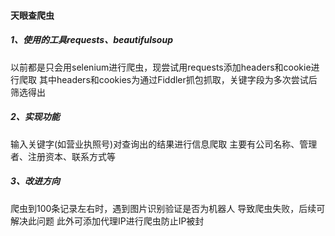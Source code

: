 #### 天眼查爬虫


##### 1、使用的工具requests、beautifulsoup
以前都是只会用selenium进行爬虫，现尝试用requests添加headers和cookie进行爬取
其中headers和cookies为通过Fiddler抓包抓取，关键字段为多次尝试后筛选得出

##### 2、实现功能
输入关键字(如营业执照号)对查询出的结果进行信息爬取
主要有公司名称、管理者、注册资本、联系方式等

##### 3、改进方向
爬虫到100条记录左右时，遇到图片识别验证是否为机器人
导致爬虫失败，后续可解决此问题
此外可添加代理IP进行爬虫防止IP被封